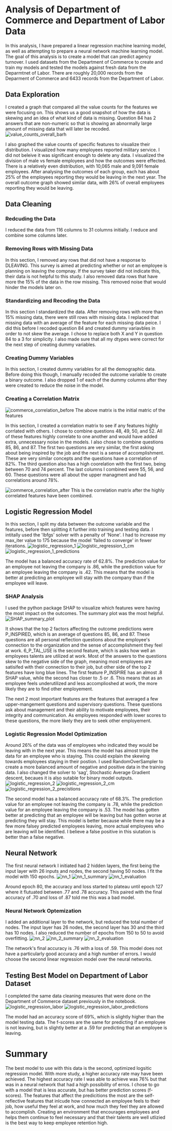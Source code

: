 # Analysis of Department of Commerce and Department of Labor Data
In this analysis, I have prepared a linear regression machine learning model, as well as attempting to prepare a neural network machine learning model. The goal of this analysis is to create a model that can predict agency turnover.  I used datasets from the Department of Commerce to create and train my models and tested the models against fresh data from the Deparmtnet of Labor. There are roughly 20,000 records from the Deparment of Commerce and 6433 records from the Department of Labor. 

## Data Exploration
I created a graph that compared all the value counts for the features we were focusing on. This shows us a good snapshot of how the data is skewing and an idea of what kind of data is missing. Question 84 has 2 answers that are non-numeric so that is showing an abnormally large amount of missing data that will later be recoded. 
![value_counts_overall_barh](https://github.com/wanderfarther/machine-learning-project/assets/132155105/112767f7-01da-42d8-a7f2-4f458ff48279)

I also graphed the value counts of specific features to visualize their distribution. I visualized how many employees reported military service. I did not beleive it was significant enough to delete any data. I visualized the division of male vs female employees and how the outcomes were effected. There is a relatively even distribution, with 10,065 male and 9,091 female employees. After analysing the outcomes of each group, each has about 25% of the employees reporting they would be leaving in the next year. The overall outcome graph showed similar data, with 26% of overall employees reporting they would be leaving.

## Data Cleaning
### Redcuding the Data
I reduced the data from 116 columns to 31 columns initially. I reduce and combine some columns later.

### Removing Rows with Missing Data
In this section, I removed any rows that did not have a response to DLEAVING. This survey is aimed at predicting whether or not an employee is planning on leaving the compnay. If the survey taker did not indicate this, their data is not helpful to this study. I also removed data rows that have more the 15% of the data in the row missing. This removed noise that would hinder the models later on.

### Standardizing and Recoding the Data
In this section I standardized the data. After removing rows with more than 15% missing data, there were still rows with missing data. I replaced that missing data with an average of the feature for each missing data peice. I did this before I recoded question 84 and created dummy variavbles in order to not skew the average. I chose to replace both X and Y in question 84 to a 3 for simplicity. I also made sure that all my dtypes were correct for the next step of creating dummy variables.

### Creating Dummy Variables
In this section, I created dummy variables for all the demographic data. Before doing this though, I manually recoded the outcome variable to create a binary outcome. I also dropped 1 of each of the dummy columns after they were created to reduce the noise in the model.

### Creating a Correlation Matrix
![commerce_correlation_before](https://github.com/wanderfarther/machine-learning-project/assets/132155105/0c6aa48f-73f2-4550-9035-2111550b773a)
The above matrix is the initial matric of the features

In this section, I created a correlation matrix to see if any features highly corrlated with others. I chose to combine questions 48, 49, 50, and 52. All of these features highly correlate to one another and would have added extra, unnecessary noise in the models. I also chose to combine questions 85, 86, and 87. The first two questions are very similar, the first asking about being inspired by the job and the next is a sense of accomplishment. These are very similar concepts and the questions have a correlation of 82%. The third question also has a high coorelation with the first two, being between 70 and 74 percent. The last columns I combined were 55, 56, and 60. These questions were all about the upper managment and had correlations around 78%.

![commerce_correlation_after](https://github.com/wanderfarther/machine-learning-project/assets/132155105/77874d1e-aa56-437f-86d7-5c7234b7bc5a)
This is the correlation matrix after the highly correlated features have been combined.


## Logistic Regression Model
In  this section, I split my data between the outcome variable and the features, before then splitting it further into training and testing data. I intitally used the 'lbfgs' solver with a penalty of 'None'. I had to increase my max_iter value to 175 because the model 'failed to converge' in fewer iterations.
![logistic_regression_1](https://github.com/wanderfarther/machine-learning-project/assets/132155105/cddd3ce3-2460-4d3e-9aaa-41292280bae5)
![logistic_regression_1_cm](https://github.com/wanderfarther/machine-learning-project/assets/132155105/359e5a88-d3f2-4572-a8a5-9bbb1e2dc4ed)
![logistic_regression_1_predictions](https://github.com/wanderfarther/machine-learning-project/assets/132155105/80fc69af-e77d-4b60-967e-0f172cb25eed)

The model has a balanced accuracy rate of 62.8%. The prediction value for an employee not leaving the company is .86, while the prediction value for an employee leaving the company is .42. This means that the model is better at predicting an employee will stay with the company than if the employee will leave.

### SHAP Analysis
I used the python package SHAP to visualize which features were having the most impact on the outcomes. The summary plot was the most helpful. 
![SHAP_summary_plot](https://github.com/wanderfarther/machine-learning-project/assets/132155105/9aa22844-bdfc-46bb-912b-b9ed3ce3f535)

It shows that the top 2 factors affecting the outcome predictions were P_INSPIRED, which is an average of questions 85, 86, and 87. These questions are all personal reflection questions about the employee's connection to the organization and the sense of accomplishment they feel at work. 6_P_TAL_USE is the second feature, which is asks how well an employees talents are utilized at work. Most of the answers to the questions skew to the negative side of the graph, meaning most employees are satisifed with their connection to their job, but other side of the top 2 features have long blue lines. The first feature P_INSPIRE has an almost .8 SHAP value, while the second has closer to .5 or .6. This means that as an employee feels underutilized and less accomplioshed at work, the more likely they are to find other employement.

The next 2 most important features are the features that averaged a few upper-mangement questions and supervisory questions. These questions ask about management and their ability to motivate employees, their integrity and communication. As employees responded with lower scores to these questions, the more likely they are to seek other employement.

### Logistic Regression Model Optimization
Around 26% of the data was of employees who indicated they would be leaving with in the next year. This means the model has almost triple the data for an employee who is staying. This could explain the skewing towards employees staying in their postion. I used RandomOverSampler to create a more balanced amount of negative and positive data in the training data. I also changed the solver to 'sag', Stochastic Average Gradient descent, becaues it is also sutable for binary model outputs.
![logistic_regression_2](https://github.com/wanderfarther/machine-learning-project/assets/132155105/5c163150-9307-4fb0-bafa-d24cf4fc9321)
![logistic_regression_2_cm](https://github.com/wanderfarther/machine-learning-project/assets/132155105/cc3bb35a-f21d-4c8e-8766-749aa97dbb30)
![logistic_regression_2_precistions](https://github.com/wanderfarther/machine-learning-project/assets/132155105/2ca27826-7b3d-42d6-8959-62c6f8481dbe)


The second model has a balanced accuracy rate of 68.3%. The prediction value for an employee not leaving the company is .78, while the prediction value for an employee leaving the company is .53. The model has gotten better at predicting that an employee will be leaving but has gotten worse at predicting they will stay. This model is better because while there may be a few more falsey predicted employees leaving, more actual employees who are leaving will be identified. I believe a false positive in this siutation is better than a false negative. 

## Neural Network
The first neural network I initiated had 2 hidden layers, the first being the input layer with 26 inputs and nodes, the second having 50 nodes. I fit the model with 150 epochs.
![nn_1](https://github.com/wanderfarther/machine-learning-project/assets/132155105/811715f1-392d-4bfa-8275-a07afcadcdea)
![nn_1_summary](https://github.com/wanderfarther/machine-learning-project/assets/132155105/c70e751c-34d5-447e-9d77-b5ac5cb84420)
![nn_1_evaluation](https://github.com/wanderfarther/machine-learning-project/assets/132155105/660d204a-54ed-4a9b-bbe6-8b4b414358d6)


Around epoch 80, the accuracy and loss started to plateau until epoch 127 where it flutuated between .77 and .78 accuracy. This paired with the final accuracy of .70 and loss of .87 told me this was a bad model.

### Neural Network Optemization
I added an additional layer to the network, but reduced the total number of nodes. The input layer has 26 nodes, the second layer has 30 and the third has 10 nodes. I also reduced the number of epochs from 150 to 50 to avoid overfitting.
![nn_2](https://github.com/wanderfarther/machine-learning-project/assets/132155105/14b63d9b-a772-428b-b4fe-72aa76f18cd8)
![nn_2_summary](https://github.com/wanderfarther/machine-learning-project/assets/132155105/83b00ed6-d6d3-418b-825f-d0c51971c6d4)
![nn_2_evaluation](https://github.com/wanderfarther/machine-learning-project/assets/132155105/837ed3a1-dd8c-409e-b755-7c7cedae394d)

The network's final accuracy is .76 with a loss of .59. This model does not have a particularly good accuracy and a high number of errors. I would choose the second linear regression model over the neural networks.

## Testing Best Model on Department of Labor Dataset
I completed the same data cleaning measures that were done on the Department of Commerce dataset previously in the notebook.
![logistic_regression_labor](https://github.com/wanderfarther/machine-learning-project/assets/132155105/20f28cc7-b919-4f42-b59c-a96eadde2c86)
![logistic_regression_labor_predictions](https://github.com/wanderfarther/machine-learning-project/assets/132155105/769c44e6-038a-4066-8230-ec6057768e28)

The model had an accuracy score of 69%, which is slightly higher than the model testing data. The f-scores are the same for predicting if an employee is not leaving, but is slightly better at a .59 for predicting that an employee is leaving. 

# Summary
The best model to use with this data is the second, optimized logsitic regression model. With more study, a higher accuracy rate may have been achieved. The highest accuracy rate I was able to achieve was 76% but that was in a neural network that had a high possibility of erros. I chose to go with a model that is less accurate, but has better prediction scores (f-scores). The features that affect the predicitions the most are the self-reflective features that inlcude how connected an employee feels to their job, how useful they feel at work, and how much they feel they are allowed to accomplish. Creating an environment that encourages employees and helps them continue to feel necessary and that their talents are well utlizied is the best way to keep employee retention high. 

